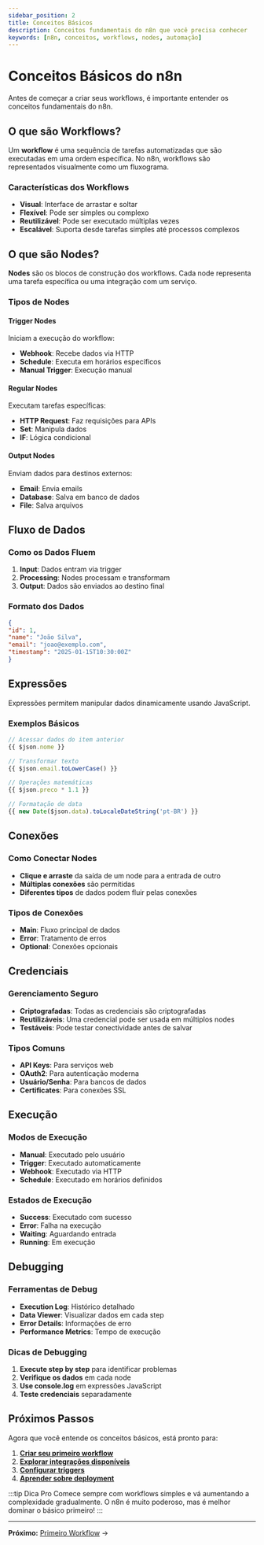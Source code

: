 ```yaml
---
sidebar_position: 2
title: Conceitos Básicos
description: Conceitos fundamentais do n8n que você precisa conhecer
keywords: [n8n, conceitos, workflows, nodes, automação]
---
```


# <IonicIcon name="bulb-outline" size={32} color="#ea4b71" /> Conceitos Básicos do n8n

Antes de começar a criar seus workflows, é importante entender os conceitos fundamentais do n8n.

## <IonicIcon name="git-network-outline" size={24} color="#ea4b71" /> O que são Workflows?

Um **workflow** é uma sequência de tarefas automatizadas que são executadas em uma ordem específica. No n8n, workflows são representados visualmente como um fluxograma.

### <IonicIcon name="star-outline" size={20} color="#10b981" /> Características dos Workflows
- <IonicIcon name="eye-outline" size={16} color="#6b7280" /> **Visual**: Interface de arrastar e soltar
- <IonicIcon name="options-outline" size={16} color="#6b7280" /> **Flexível**: Pode ser simples ou complexo
- <IonicIcon name="refresh-outline" size={16} color="#6b7280" /> **Reutilizável**: Pode ser executado múltiplas vezes
- <IonicIcon name="trending-up-outline" size={16} color="#6b7280" /> **Escalável**: Suporta desde tarefas simples até processos complexos

## <IonicIcon name="shapes-outline" size={24} color="#ea4b71" /> O que são Nodes?

**Nodes** são os blocos de construção dos workflows. Cada node representa uma tarefa específica ou uma integração com um serviço.

### <IonicIcon name="list-outline" size={20} color="#10b981" /> Tipos de Nodes

#### <IonicIcon name="play-outline" size={18} color="#10b981" /> Trigger Nodes
Iniciam a execução do workflow:
- <IonicIcon name="globe-outline" size={16} color="#6b7280" /> **Webhook**: Recebe dados via HTTP
- <IonicIcon name="time-outline" size={16} color="#6b7280" /> **Schedule**: Executa em horários específicos
- <IonicIcon name="hand-left-outline" size={16} color="#6b7280" /> **Manual Trigger**: Execução manual

#### <IonicIcon name="cog-outline" size={18} color="#10b981" /> Regular Nodes
Executam tarefas específicas:
- <IonicIcon name="cloud-outline" size={16} color="#6b7280" /> **HTTP Request**: Faz requisições para APIs
- <IonicIcon name="create-outline" size={16} color="#6b7280" /> **Set**: Manipula dados
- <IonicIcon name="git-branch-outline" size={16} color="#6b7280" /> **IF**: Lógica condicional

#### <IonicIcon name="arrow-forward-outline" size={18} color="#10b981" /> Output Nodes
Enviam dados para destinos externos:
- <IonicIcon name="mail-outline" size={16} color="#6b7280" /> **Email**: Envia emails
- <IonicIcon name="server-outline" size={16} color="#6b7280" /> **Database**: Salva em banco de dados
- <IonicIcon name="document-outline" size={16} color="#6b7280" /> **File**: Salva arquivos

## <IonicIcon name="swap-horizontal-outline" size={24} color="#ea4b71" /> Fluxo de Dados

### <IonicIcon name="arrow-forward-circle-outline" size={20} color="#10b981" /> Como os Dados Fluem
1. <IonicIcon name="enter-outline" size={16} color="#6b7280" /> **Input**: Dados entram via trigger
2. <IonicIcon name="construct-outline" size={16} color="#6b7280" /> **Processing**: Nodes processam e transformam
3. <IonicIcon name="exit-outline" size={16} color="#6b7280" /> **Output**: Dados são enviados ao destino final

### Formato dos Dados
```json
{
"id": 1,
"name": "João Silva",
"email": "joao@exemplo.com",
"timestamp": "2025-01-15T10:30:00Z"
}
```

## <IonicIcon name="code-slash-outline" size={24} color="#ea4b71" /> Expressões

Expressões permitem manipular dados dinamicamente usando JavaScript.

### <IonicIcon name="library-outline" size={20} color="#10b981" /> Exemplos Básicos
```javascript
// Acessar dados do item anterior
{{ $json.nome }}

// Transformar texto
{{ $json.email.toLowerCase() }}

// Operações matemáticas
{{ $json.preco * 1.1 }}

// Formatação de data
{{ new Date($json.data).toLocaleDateString('pt-BR') }}
```

## <IonicIcon name="link-outline" size={24} color="#ea4b71" /> Conexões

### <IonicIcon name="attach-outline" size={20} color="#10b981" /> Como Conectar Nodes
- <IonicIcon name="move-outline" size={16} color="#6b7280" /> **Clique e arraste** da saída de um node para a entrada de outro
- <IonicIcon name="git-network-outline" size={16} color="#6b7280" /> **Múltiplas conexões** são permitidas
- <IonicIcon name="swap-horizontal-outline" size={16} color="#6b7280" /> **Diferentes tipos** de dados podem fluir pelas conexões

### <IonicIcon name="list-outline" size={20} color="#10b981" /> Tipos de Conexões
- <IonicIcon name="arrow-forward-outline" size={16} color="#6b7280" /> **Main**: Fluxo principal de dados
- <IonicIcon name="alert-circle-outline" size={16} color="#6b7280" /> **Error**: Tratamento de erros
- <IonicIcon name="ellipsis-horizontal-outline" size={16} color="#6b7280" /> **Optional**: Conexões opcionais

## <IonicIcon name="key-outline" size={24} color="#ea4b71" /> Credenciais

### <IonicIcon name="shield-checkmark-outline" size={20} color="#10b981" /> Gerenciamento Seguro
- <IonicIcon name="lock-closed-outline" size={16} color="#6b7280" /> **Criptografadas**: Todas as credenciais são criptografadas
- <IonicIcon name="refresh-outline" size={16} color="#6b7280" /> **Reutilizáveis**: Uma credencial pode ser usada em múltiplos nodes
- <IonicIcon name="checkmark-circle-outline" size={16} color="#6b7280" /> **Testáveis**: Pode testar conectividade antes de salvar

### <IonicIcon name="options-outline" size={20} color="#10b981" /> Tipos Comuns
- <IonicIcon name="key-outline" size={16} color="#6b7280" /> **API Keys**: Para serviços web
- <IonicIcon name="shield-outline" size={16} color="#6b7280" /> **OAuth2**: Para autenticação moderna
- <IonicIcon name="person-outline" size={16} color="#6b7280" /> **Usuário/Senha**: Para bancos de dados
- <IonicIcon name="document-lock-outline" size={16} color="#6b7280" /> **Certificates**: Para conexões SSL

## <IonicIcon name="play-circle-outline" size={24} color="#ea4b71" /> Execução

### <IonicIcon name="options-outline" size={20} color="#10b981" /> Modos de Execução
- <IonicIcon name="hand-left-outline" size={16} color="#6b7280" /> **Manual**: Executado pelo usuário
- <IonicIcon name="flash-outline" size={16} color="#6b7280" /> **Trigger**: Executado automaticamente
- <IonicIcon name="globe-outline" size={16} color="#6b7280" /> **Webhook**: Executado via HTTP
- <IonicIcon name="time-outline" size={16} color="#6b7280" /> **Schedule**: Executado em horários definidos

### <IonicIcon name="pulse-outline" size={20} color="#10b981" /> Estados de Execução
- <IonicIcon name="checkmark-circle-outline" size={16} color="#6b7280" /> **Success**: Executado com sucesso
- <IonicIcon name="close-circle-outline" size={16} color="#6b7280" /> **Error**: Falha na execução
- <IonicIcon name="time-outline" size={16} color="#6b7280" /> **Waiting**: Aguardando entrada
- <IonicIcon name="play-outline" size={16} color="#6b7280" /> **Running**: Em execução

## <IonicIcon name="bug-outline" size={24} color="#ea4b71" /> Debugging

### <IonicIcon name="build-outline" size={20} color="#10b981" /> Ferramentas de Debug
- <IonicIcon name="list-outline" size={16} color="#6b7280" /> **Execution Log**: Histórico detalhado
- <IonicIcon name="eye-outline" size={16} color="#6b7280" /> **Data Viewer**: Visualizar dados em cada step
- <IonicIcon name="alert-circle-outline" size={16} color="#6b7280" /> **Error Details**: Informações de erro
- <IonicIcon name="speedometer-outline" size={16} color="#6b7280" /> **Performance Metrics**: Tempo de execução

### <IonicIcon name="bulb-outline" size={20} color="#10b981" /> Dicas de Debugging
1. <IonicIcon name="footsteps-outline" size={16} color="#6b7280" /> **Execute step by step** para identificar problemas
2. <IonicIcon name="search-outline" size={16} color="#6b7280" /> **Verifique os dados** em cada node
3. <IonicIcon name="terminal-outline" size={16} color="#6b7280" /> **Use console.log** em expressões JavaScript
4. <IonicIcon name="shield-checkmark-outline" size={16} color="#6b7280" /> **Teste credenciais** separadamente

## <IonicIcon name="arrow-forward-circle-outline" size={24} color="#ea4b71" /> Próximos Passos

Agora que você entende os conceitos básicos, está pronto para:

1. <IonicIcon name="create-outline" size={16} color="#6b7280" /> **[Criar seu primeiro workflow](./primeiro-workflow)**
2. <IonicIcon name="extension-puzzle-outline" size={16} color="#6b7280" /> **[Explorar integrações disponíveis](../integracoes/http-request)**
3. <IonicIcon name="flash-outline" size={16} color="#6b7280" /> **[Configurar triggers](../workflows/triggers)**
4. <IonicIcon name="rocket-outline" size={16} color="#6b7280" /> **[Aprender sobre deployment](../deployment/docker/introducao)**

:::tip Dica Pro
Comece sempre com workflows simples e vá aumentando a complexidade gradualmente. O n8n é muito poderoso, mas é melhor dominar o básico primeiro!
:::

---

**Próximo:** [Primeiro Workflow](./primeiro-workflow) → 